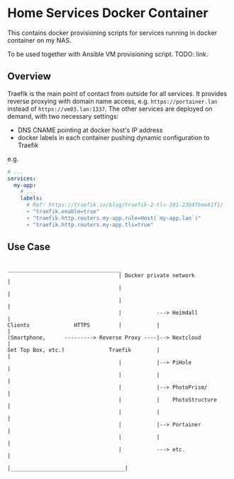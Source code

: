 # Home Services Docker Container

This contains docker provisioning scripts for services running in docker
container on my NAS.

To be used together with Ansible VM provisioning script. TODO: link.

## Overview

Traefik is the main point of contact from outside for all services. It provides
reverse proxying with domain name access, e.g. `https://portainer.lan` instead
of `https://vm03.lan:1337`. The other services are deployed on demand, with
two necessary settings:

- DNS CNAME pointing at docker host's IP address
- docker labels in each container pushing dynamic configuration to Traefik

e.g.

```yaml
# ...
services:
  my-app:
    # ...
    labels:
      # Ref: https://traefik.io/blog/traefik-2-tls-101-23b4fbee81f1/
      - "traefik.enable=true"
      - "traefik.http.routers.my-app.rule=Host(`my-app.lan`)"
      - "traefik.http.routers.my-app.tls=true"
```

## Use Case

```
                                    ____________________________________
                                   | Docker private network             |
                                   |                                    |
                                   |                                    |
                                   |           ---> Heimdall            |
Clients              HTTPS         |           |                        |
(Smartphone,      ---------> Reverse Proxy ----|--> Nextcloud           |
Set Top Box, etc.)              Traefik        |                        |
                                   |           |--> PiHole              |
                                   |           |                        |
                                   |           |--> PhotoPrism/         |
                                   |           |    PhotoStructure      |
                                   |           |                        |
                                   |           |--> Portainer           |
                                   |           |                        |
                                   |           ---> etc.                |
                                   |____________________________________|

```
